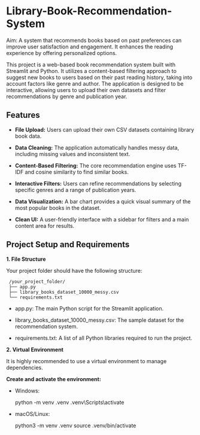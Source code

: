 # Library-Book-Recommendation-System
Aim: A system that recommends books based on past preferences can improve user satisfaction and engagement. It enhances the reading experience by offering personalized options.

This project is a web-based book recommendation system built with Streamlit and Python. It utilizes a content-based filtering approach to suggest new books to users based on their past reading history, taking into account factors like genre and author. The application is designed to be interactive, allowing users to upload their own datasets and filter recommendations by genre and publication year.

## Features

* **File Upload:** Users can upload their own CSV datasets containing library book data.

* **Data Cleaning:** The application automatically handles messy data, including missing values and inconsistent text.

* **Content-Based Filtering:** The core recommendation engine uses TF-IDF and cosine similarity to find similar books.

* **Interactive Filters:** Users can refine recommendations by selecting specific genres and a range of publication years.

* **Data Visualization:** A bar chart provides a quick visual summary of the most popular books in the dataset.

* **Clean UI:** A user-friendly interface with a sidebar for filters and a main content area for results.

## Project Setup and Requirements

**1. File Structure**

Your project folder should have the following structure:

     /your_project_folder/
     ├── app.py
     ├── library_books_dataset_10000_messy.csv
     └── requirements.txt

* app.py: The main Python script for the Streamlit application.

* library_books_dataset_10000_messy.csv: The sample dataset for the recommendation system.

* requirements.txt: A list of all Python libraries required to run the project.


**2. Virtual Environment**

It is highly recommended to use a virtual environment to manage dependencies.

**Create and activate the environment:**

* Windows:

    python -m venv .venv
   .venv\Scripts\activate

* macOS/Linux:

   python3 -m venv .venv
   source .venv/bin/activate
